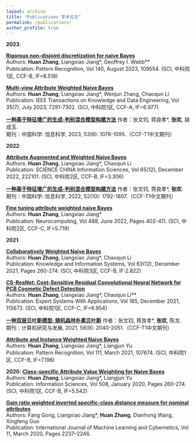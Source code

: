 ```yaml
---
layout: archive
title: "Publications 学术论文"
permalink: /publications/
author_profile: true
---
```


**2023**:

**[Rigorous non-disjoint discretization for naive Bayes](https://www.sciencedirect.com/science/article/pii/S0031320323002546?via%3Dihub)**  
Authors: **Huan Zhang**, Liangxiao Jiang*, Geoffrey I. Webb**  
Publication: Pattern Recognition, Vol 140, August 2023, 109554. (SCI, 中科院1区, CCF-B, IF=8.518)

**[Multi-view Attribute Weighted Naive Bayes](https://ieeexplore.ieee.org/document/9787796)**  
Authors: **Huan Zhang**, Liangxiao Jiang*, Wenjun Zhang, Chaoqun Li  
Publication: IEEE Transactions on Knowledge and Data Engineering, Vol 35(7), July 2023, 7291-7302. (SCI, 中科院1区, CCF-A, IF=6.977)

**[一种基于特征增广的生成-判别混合模型构建方法](https://www.sciengine.com/SSI/doi/10.1360/SSI-2022-0025)**
作者：张文钧, 蒋良孝*, **张欢**, 胡成玉.  
期刊：中国科学: 信息科学, 2023, 53(6): 1078-1095.（CCF-T1中文期刊）

**2022**:

**[Attribute Augmented and Weighted Naive Bayes](http://engine.scichina.com/doi/10.1007/s11432-020-3277-0)**  
Authors: **Huan Zhang**, Liangxiao Jiang*, Chaoqun Li  
Publication: SCIENCE CHINA Information Sciences, Vol 65(12), December 2022, 222101. (SCI, 中科院2区, CCF-B, IF=3.306)

**[一种基于特征增广的生成-判别混合模型构建方法](https://www.sciengine.com/SSI/doi/10.1360/SSI-2021-0199)**
作者：张文钧, 蒋良孝*, **张欢**.  
期刊：中国科学: 信息科学, 2022, 52(10): 1792-1807.（CCF-T1中文期刊）

**[Fine tuning attribute weighted naive Bayes](https://www.sciencedirect.com/science/article/pii/S0925231222002909)**  
Authors: **Huan Zhang**, Liangxiao Jiang*  
Publication: Neurocomputing, Vol 488, June 2022, Pages 402-411. (SCI, 中科院2区, CCF-C, IF=5.719)

**2021**:

**[Collaboratively Weighted Naive Bayes](https://link.springer.com/article/10.1007/s10115-021-01622-z)**  
Authors: **Huan Zhang**, Liangxiao Jiang*, Chaoqun Li  
Publication: Knowledge and Information Systems, Vol 63(12), December 2021, Pages 260-274. (SCI, 中科院3区, CCF-B, IF:2.822)

**[CS-ResNet: Cost-Sensitive Residual Convolutional Neural Network for PCB Cosmetic Defect Detection](https://www.sciencedirect.com/science/article/pii/S0957417421010617)**  
Authors: **Huan Zhang**, Liangxiao Jiang*, Chaoqun Li**  
Publication: Expert Systems With Applications, Vol 185, December 2021, 115673. (SCI, 中科院1区, CCF-C, IF=6.954)

**[一种双层贝叶斯模型: 随机森林朴素贝叶斯](https://crad.ict.ac.cn/cn/article/doi/10.7544/issn1000-1239.2021.20200521)**
作者：张文钧, 蒋良孝*, **张欢**, 陈龙.  
期刊：计算机研究与发展, 2021, 58(9): 2040-2051.（CCF-T1中文期刊）

**[Attribute and Instance Weighted Naive Bayes](https://linkinghub.elsevier.com/retrieve/pii/S0031320320304775)**  
Authors: **Huan Zhang**, Liangxiao Jiang*, Liangjun Yu  
Publication: Pattern Recognition, Vol 111, March 2021, 107674. (SCI, 中科院1区, CCF-B, IF=7.196)

**2020**:
**[Class-specific Attribute Value Weighting for Naive Bayes](https://www.sciencedirect.com/science/article/pii/S0020025519308217?via%3Dihub)**  
Authors: **Huan Zhang**, Liangxiao Jiang*, Liangjun Yu  
Publication: Information Sciences, Vol 508, January 2020, Pages 260-274. (SCI, 中科院1区, CCF-B, IF=5.542)

**[Gain ratio weighted inverted specific-class distance measure for nominal attributes](https://link.springer.com/article/10.1007%2Fs13042-020-01112-8)**  
Authors: Fang Gong, Liangxiao Jiang*, **Huan Zhang**, Dianhong Wang, Xingfeng Guo  
Publication: International Journal of Machine Learning and Cybernetics, Vol 11, March 2020, Pages 2237–2246.
